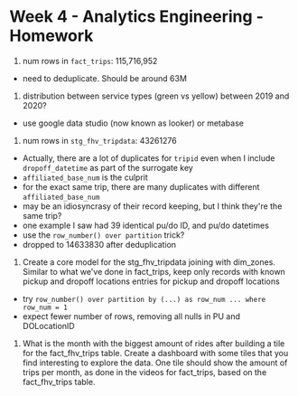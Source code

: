 # Week 4 - Analytics Engineering - Homework

1. num rows in `fact_trips`: 115,716,952
  - need to deduplicate. Should be around 63M
1. distribution between service types (green vs yellow) between 2019 and 2020?
  - use google data studio (now known as looker) or metabase
1. num rows in `stg_fhv_tripdata`: 43261276
  - Actually, there are a lot of duplicates for `tripid` even when I include `dropoff_datetime` as part of the surrogate key
  - `affiliated_base_num` is the culprit
  - for the exact same trip, there are many duplicates with different `affiliated_base_num`
  - may be an idiosyncrasy of their record keeping, but I think they're the same trip?
  - one example I saw had 39 identical pu/do ID, and pu/do datetimes
  - use the `row_number() over partition` trick?
  - dropped to 14633830 after deduplication
1. Create a core model for the stg_fhv_tripdata joining with dim_zones. 
Similar to what we've done in fact_trips, keep only records with known pickup and dropoff locations entries 
for pickup and dropoff locations
  - try `row_number() over partition by (...) as row_num ... where row_num = 1`
  - expect fewer number of rows, removing all nulls in PU and DOLocationID
1. What is the month with the biggest amount of rides after building a tile for the fact_fhv_trips table.
Create a dashboard with some tiles that you find interesting to explore the data. 
One tile should show the amount of trips per month, as done in the videos for fact_trips, based on the fact_fhv_trips table.